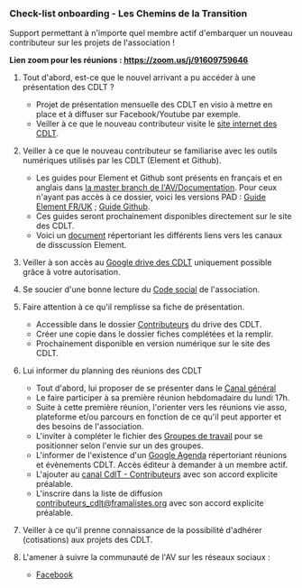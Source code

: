 ### Check-list onboarding - Les Chemins de la Transition 

Support permettant à n'importe quel membre actif d'embarquer un nouveau contributeur sur les projets de l'association ! 

**Lien zoom pour les réunions : https://zoom.us/j/91609759646**

1. Tout d'abord, est-ce que le nouvel arrivant a pu accéder à une présentation des CDLT ? 
   - Projet de présentation mensuelle des CDLT en visio à mettre en place et à diffuser sur Facebook/Youtube par exemple.
   - Veiller à ce que le nouveau contributeur visite le [site internet des CDLT](http://lescheminsdelatransition.org).

2. Veiller à ce que le nouveau contributeur se familiarise avec les outils numériques utilisés par les CDLT (Element et Github).
   - Les guides pour Element et Github sont présents en français et en anglais dans [la master branch de l'AV/Documentation](https://github.com/assemblee-virtuelle/Documentation). Pour ceux n'ayant pas accès à ce dossier, voici les versions PAD : [Guide Element FR/UK](https://pad.lescommuns.org/t9kD-4xLTAa-LlQNV-iNUw) ; [Guide Github](https://pad.lescommuns.org/MFT1rhHhSJuSofyaGroiFw).
   - Ces guides seront prochainement disponibles directement sur le site des CDLT.
   - Voici un [document](https://pad.lescommuns.org/pax71TGmS5ipjn6oVZyWnQ) répertoriant les différents liens vers les canaux de disscussion Element. 

3. Veiller à son accès au [Google drive des CDLT](https://drive.google.com/drive/folders/0By8nyiKT594tfjItWFlxcTJFU0tNS2pLb0JjbmNva1MwbENBc1FEbEFTd0NmRnBILVdVekE) uniquement possible grâce à votre autorisation.

4. Se soucier d'une bonne lecture du [Code social](https://github.com/chemins-de-la-transition/Vie-de-l-asso/blob/master/code%20social/code-social_CdlT_resume.md) de l'association.
 
5. Faire attention à ce qu'il remplisse sa fiche de présentation.
   - Accessible dans le dossier [Contributeurs](https://drive.google.com/drive/folders/1CfngtjDxpc4Hi0DMz8Km6AmOZJf7TvqI) du drive des CDLT.
   - Créer une copie dans le dossier fiches complétées et la remplir.
   - Prochainement disponible en version numérique sur le site des CDLT.
   
6. Lui informer du planning des réunions des CDLT
   - Tout d'abord, lui proposer de se présenter dans le [Canal général](https://riot.im/app/#/room/#chemins-transition:matrix.virtual-assembly.org) 
   - Le faire participer à sa première réunion hebdomadaire du lundi 17h. 
   - Suite à cette première réunion, l'orienter vers les réunions vie asso, plateforme et/ou parcours en fonction de ce qu'il peut apporter et des besoins de l'association.
   - L'inviter à compléter le fichier des [Groupes de travail](https://docs.google.com/spreadsheets/d/1Zr5-tCLil_z2mT693Eh_L3CENJnnBTJFCUdjS5h3efo/edit#gid=0) pour se positionner selon l'envie sur un des groupes.
   - L'informer de l'existence d'un [Google Agenda](https://calendar.google.com/calendar/r/month/2020/9/16?cid=ZnRxM2d0Nmhxa2cxcHV2aWIxcDFtdG9zZ2NAZ3JvdXAuY2FsZW5kYXIuZ29vZ2xlLmNvbQ) répertoriant réunions et évènements CDLT. Accès éditeur à demander à un membre actif.
   - L'ajouter au [canal CdlT - Contributeurs](https://app.element.io/#/room/#cdlt-contributeurs:matrix.virtual-assembly.org) avec son accord explicite préalable.
   - L'inscrire dans la liste de diffusion contributeurs_cdlt@framalistes.org avec son accord explicite préalable.
   
7. Veiller à ce qu'il prenne connaissance de la possibilité d'adhérer (cotisations) aux projets des CDLT.

8. L'amener à suivre la communauté de l'AV sur les réseaux sociaux :
   - [Facebook](https://www.facebook.com/groups/lescheminsdelatransition)
